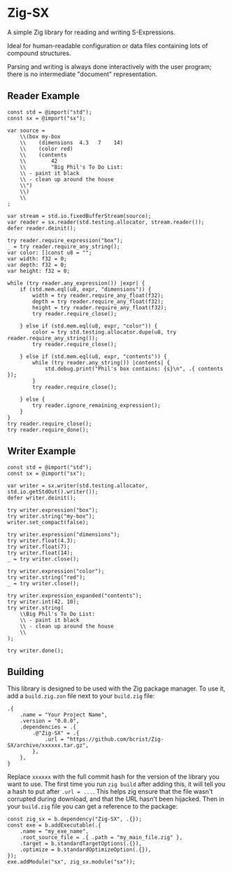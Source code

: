 # Zig-SX

A simple Zig library for reading and writing S-Expressions.

Ideal for human-readable configuration or data files containing lots of compound structures.

Parsing and writing is always done interactively with the user program; there is no intermediate "document" representation.

## Reader Example
```zig
const std = @import("std");
const sx = @import("sx");

var source =
    \\(box my-box
    \\    (dimensions  4.3   7    14)
    \\    (color red)
    \\    (contents
    \\        42
    \\        "Big Phil's To Do List:
    \\ - paint it black
    \\ - clean up around the house
    \\")
    \\)
    \\
;

var stream = std.io.fixedBufferStream(source);
var reader = sx.reader(std.testing.allocator, stream.reader());
defer reader.deinit();

try reader.require_expression("box");
_ = try reader.require_any_string();
var color: []const u8 = "";
var width: f32 = 0;
var depth: f32 = 0;
var height: f32 = 0;

while (try reader.any_expression()) |expr| {
    if (std.mem.eql(u8, expr, "dimensions")) {
        width = try reader.require_any_float(f32);
        depth = try reader.require_any_float(f32);
        height = try reader.require_any_float(f32);
        try reader.require_close();

    } else if (std.mem.eql(u8, expr, "color")) {
        color = try std.testing.allocator.dupe(u8, try reader.require_any_string());
        try reader.require_close();

    } else if (std.mem.eql(u8, expr, "contents")) {
        while (try reader.any_string()) |contents| {
            std.debug.print("Phil's box contains: {s}\n", .{ contents });
        }
        try reader.require_close();

    } else {
        try reader.ignore_remaining_expression();
    }
}
try reader.require_close();
try reader.require_done();
```

## Writer Example
```zig
const std = @import("std");
const sx = @import("sx");

var writer = sx.writer(std.testing.allocator, std.io.getStdOut().writer());
defer writer.deinit();

try writer.expression("box");
try writer.string("my-box");
writer.set_compact(false);

try writer.expression("dimensions");
try writer.float(4.3);
try writer.float(7);
try writer.float(14);
_ = try writer.close();

try writer.expression("color");
try writer.string("red");
_ = try writer.close();

try writer.expression_expanded("contents");
try writer.int(42, 10);
try writer.string(
    \\Big Phil's To Do List:
    \\ - paint it black
    \\ - clean up around the house
    \\
);

try writer.done();
```

## Building
This library is designed to be used with the Zig package manager.  To use it, add a `build.zig.zon` file next to your `build.zig` file:
```zig
.{
    .name = "Your Project Name",
    .version = "0.0.0",
    .dependencies = .{
        .@"Zig-SX" = .{
            .url = "https://github.com/bcrist/Zig-SX/archive/xxxxxx.tar.gz",
        },
    },
}
```
Replace `xxxxxx` with the full commit hash for the version of the library you want to use.  The first time you run `zig build` after adding this, it will tell you a hash to put after `.url = ...`.  This helps zig ensure that the file wasn't corrupted during download, and that the URL hasn't been hijacked.
Then in your `build.zig` file you can get a reference to the package:
```zig
const zig_sx = b.dependency("Zig-SX", .{});
const exe = b.addExecutable(.{
    .name = "my_exe_name",
    .root_source_file = .{ .path = "my_main_file.zig" },
    .target = b.standardTargetOptions(.{}),
    .optimize = b.standardOptimizeOption(.{}),
});
exe.addModule("sx", zig_sx.module("sx"));
```